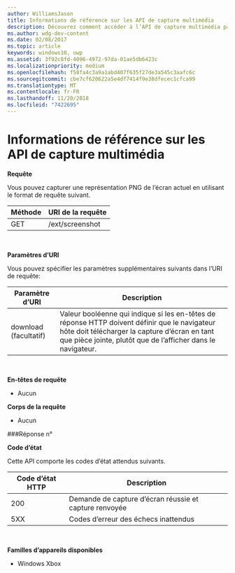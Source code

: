 ```yaml
---
author: WilliamsJason
title: Informations de référence sur les API de capture multimédia
description: Découvrez comment accéder à l’API de capture multimédia par programmation.
ms.author: wdg-dev-content
ms.date: 02/08/2017
ms.topic: article
keywords: windows10, uwp
ms.assetid: 3f92c8fd-4096-4972-97da-01ae5db6423c
ms.localizationpriority: medium
ms.openlocfilehash: f58fa4c3a9a1abd407f635f27de3a545c3aafc6c
ms.sourcegitcommit: cbe7cf620622a5e4df7414f9e38dfecec1cfca99
ms.translationtype: MT
ms.contentlocale: fr-FR
ms.lasthandoff: 11/20/2018
ms.locfileid: "7422695"
---
```

# <a name="media-capture-api-reference"></a>Informations de référence sur les API de capture multimédia #

**Requête**

Vous pouvez capturer une représentation PNG de l’écran actuel en utilisant le format de requête suivant.

| Méthode        | URI de la requête     | 
| ------------- |-----------------|
| GET           | /ext/screenshot |
<br>

**Paramètres d’URI**

Vous pouvez spécifier les paramètres supplémentaires suivants dans l’URI de requête:


| Paramètre d’URI      | Description     | 
| ------------------ |-----------------|
| download (facultatif)| Valeur booléenne qui indique si les en-têtes de réponse HTTP doivent définir que le navigateur hôte doit télécharger la capture d’écran en tant que pièce jointe, plutôt que de l’afficher dans le navigateur.  |
<br>

**En-têtes de requête**

* Aucun

**Corps de la requête**

* Aucun

###<a name="response"></a>Réponse n°

**Code d’état**

Cette API comporte les codes d’état attendus suivants.

| Code d’état HTTP   | Description     | 
| ------------------ |-----------------|
| 200                | Demande de capture d’écran réussie et capture renvoyée |
| 5XX                | Codes d’erreur des échecs inattendus |
<br>

**Familles d’appareils disponibles**

* Windows Xbox

